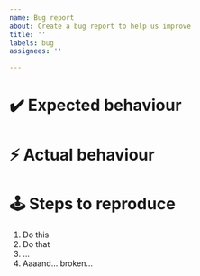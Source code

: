 ```yaml
---
name: Bug report
about: Create a bug report to help us improve
title: ''
labels: bug
assignees: ''

---
```


<!-- Provide a short summary on what this bug is about -->

# :heavy_check_mark: Expected behaviour
<!-- Provide a description on what should happen -->

# ⚡ Actual behaviour 
<!-- Descripe whats happening instead -->

# :joystick: Steps to reproduce
<!-- Provide a step by step list on how to reproduces the issue -->
1. Do this
2. Do that
3. ...
4. Aaaand... broken...
